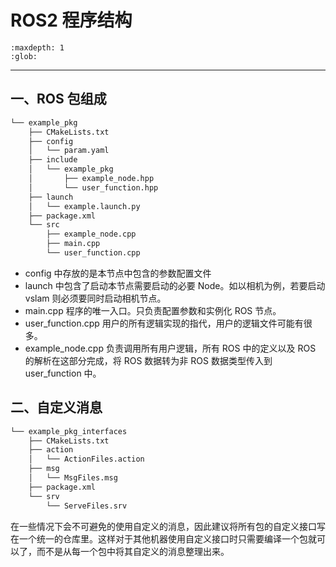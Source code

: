 # ROS2 程序结构

```{toctree}
:maxdepth: 1
:glob:
```

------

## 一、ROS 包组成

```bash
└── example_pkg
    ├── CMakeLists.txt
    ├── config
    │   └── param.yaml
    ├── include
    │   └── example_pkg
    │       ├── example_node.hpp
    │       └── user_function.hpp
    ├── launch
    │   └── example.launch.py
    ├── package.xml
    └── src
        ├── example_node.cpp
        ├── main.cpp
        └── user_function.cpp
```

- config 中存放的是本节点中包含的参数配置文件
- launch 中包含了启动本节点需要启动的必要 Node。如以相机为例，若要启动 vslam 则必须要同时启动相机节点。
- main.cpp 程序的唯一入口。只负责配置参数和实例化 ROS 节点。
- user_function.cpp 用户的所有逻辑实现的指代，用户的逻辑文件可能有很多。
- example_node.cpp 负责调用所有用户逻辑，所有 ROS 中的定义以及 ROS 的解析在这部分完成，将 ROS 数据转为非 ROS 数据类型传入到 user_function 中。

## 二、自定义消息

```bash
└── example_pkg_interfaces
    ├── CMakeLists.txt
    ├── action
    │   └── ActionFiles.action
    ├── msg
    │   └── MsgFiles.msg
    ├── package.xml
    └── srv
        └── ServeFiles.srv
```

在一些情况下会不可避免的使用自定义的消息，因此建议将所有包的自定义接口写在一个统一的仓库里。这样对于其他机器使用自定义接口时只需要编译一个包就可以了，而不是从每一个包中将其自定义的消息整理出来。
